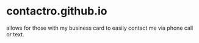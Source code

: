 # contactro.github.io
allows for those with my business card to easily contact me via phone call or text.
